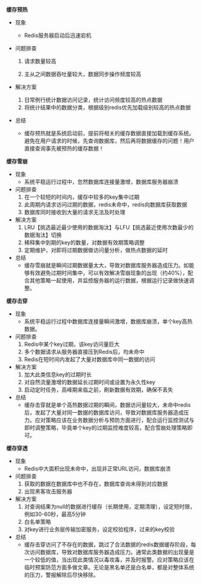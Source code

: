 **缓存预热**

+ 现象
  + Redis服务器启动后迅速宕机

+ 问题排查

  1. 请求数量较高

  2. 主从之间数据吞吐量较大，数据同步操作频度较高

+ 解决方案
  1. 日常例行统计数据访问记录，统计访问频度较高的热点数据
  2. 将统计结果中的数据分类，根据级别redis优先加载级别较高的热点数据
+ 总结
  + 缓存预热就是系统启动前，提前将相关的缓存数据直接加载到缓存系统。避免在用户请求的时候，先查询数据库，然后再将数据缓存的问题！用户直接查询事先被预热的缓存数据！

**缓存雪崩**

+ 现象
  + 系统平稳运行过程中，忽然数据库连接量激增，数据库服务器崩溃
+ 问题排查
  1. 在一个较短的时间内，缓存中较多的key集中过期
  2. 此周期内请求访问过期的数据，redis未命中，redis向数据库获取数据
  3. 数据库同时接收到大量的请求无法及时处理
+ 解决方案
  1. LRU【挑选最近最少使用的数据淘汰】与LFU【挑选最近使用次数最少的数据淘汰】切换
  2. 稀释集中到期的key的数量，对数据有效期策略调整
  3. 定期维护，对即将过期数据做访问量分析，做热点数据的延时
+ 总结
  + 缓存雪崩就是瞬间过期数据量太大，导致对数据库服务器造成压力。如能够有效避免过期时间集中，可以有效解决雪崩现象的出现（约40%），配合其他策略一起使用，并监控服务器的运行数据，根据运行记录做快速调整。

**缓存击穿**

+ 现象
  + 系统平稳运行过程中数据库连接量瞬间激增，数据库崩溃，单个key高热数据。
+ 问题排查
  1. Redis中某个key过期，该key访问量巨大
  2. 多个数据请求从服务器直接压到Redis后，均未命中
  3. Redis在短时间内发起了大量对数据库中同一数据的访问
+ 解决方案
  1. 加大此类信息key的过期时长
  2. 对自然流量激增的数据延长过期时间或设置为永久性key
  3. 启动定时任务，高峰期来临之前，刷新数据有效期，确保不丢失
+ 总结
  + 缓存击穿就是单个高热数据过期的瞬间，数据访问量较大，未命中redis后，发起了大量对同一数据的数据库访问，导致对数据库服务器造成压力。应对策略应该在业务数据分析与预防方面进行，配合运行监控测试与即时调整策略，毕竟单个key的过期监控难度较高，配合雪崩处理策略即可。

**缓存穿透**

+ 现象
  + Redis中大面积出现未命中，出现非正常URL访问，数据库崩溃
+ 问题排查
  1. 获取的数据在数据库中也不存在，数据库查询未得到对应数据
  2. 出现黑客攻击服务器
+ 解决方案
  1. 对查询结果为null的数据进行缓存（长期使用，定期清理），设定短时限，例如30-60秒，最高5分钟
  2. 白名单策略
  3. 对key进行业务层传输加密服务，设定校验程序，过来的key校验
+ 总结
  + 缓存击穿访问了不存在的数据，跳过了合法数据的redis数据缓存阶段，每次访问数据库，导致对数据库服务器造成压力。通常此类数据的出现量是一个较低的值，当出现此类情况以毒攻毒，并及时报警。应对策略应该在临时预案防范方面多做文章。无论是黑名单还是白名单，都是对整体系统的压力，警报解除后尽快移除。



